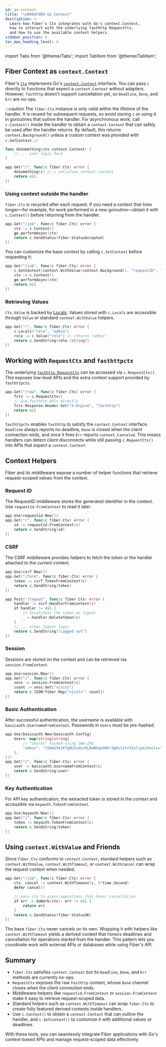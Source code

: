 ```yaml
---
id: go-context
title: "\U0001F9E0 Go Context"
description: >-
  Learn how Fiber's Ctx integrates with Go's context.Context,
  how to interact with the underlying fasthttp RequestCtx,
  and how to use the available context helpers.
sidebar_position: 6
toc_max_heading_level: 4
---
```


import Tabs from '@theme/Tabs';
import TabItem from '@theme/TabItem';

## Fiber Context as `context.Context`

Fiber's [`Ctx`](../api/ctx.md) implements Go's
[`context.Context`](https://pkg.go.dev/context#Context) interface.
You can pass `c` directly to functions that expect a `context.Context`
without adapters.
However, `fasthttp` doesn't support cancellation yet, so
`Deadline`, `Done`, and `Err` are no-ops.

:::caution
The `fiber.Ctx` instance is only valid within the lifetime of the handler.
It is reused for subsequent requests, so avoid storing `c` or using it in
goroutines that outlive the handler. For asynchronous work, call
`c.Context()` inside the handler to obtain a `context.Context` that can safely
be used after the handler returns. By default, this returns `context.Background()`
unless a custom context was provided with `c.SetContext`.
:::

```go title="Example"
func doSomething(ctx context.Context) {
    // ... your logic here
}

app.Get("/", func(c fiber.Ctx) error {
    doSomething(c) // c satisfies context.Context
    return nil
})
```

### Using context outside the handler

`fiber.Ctx` is recycled after each request. If you need a context that lives
longer—for example, for work performed in a new goroutine—obtain it with
`c.Context()` before returning from the handler.

```go title="Async work"
app.Get("/job", func(c fiber.Ctx) error {
    ctx := c.Context()
    go performAsync(ctx)
    return c.SendStatus(fiber.StatusAccepted)
})
```

You can customize the base context by calling `c.SetContext` before
requesting it:

```go
app.Get("/job", func(c fiber.Ctx) error {
    c.SetContext(context.WithValue(context.Background(), "requestID", "123"))
    ctx := c.Context()
    go performAsync(ctx)
    return nil
})
```

### Retrieving Values

`Ctx.Value` is backed by [Locals](../api/ctx.md#locals).
Values stored with `c.Locals` are accessible through `Value` or
standard `context.WithValue` helpers.

```go title="Locals and Value"
app.Get("/", func(c fiber.Ctx) error {
    c.Locals("role", "admin")
    role := c.Value("role") // returns "admin"
    return c.SendString(role.(string))
})
```

## Working with `RequestCtx` and `fasthttpctx`

The underlying [`fasthttp.RequestCtx`](https://pkg.go.dev/github.com/valyala/fasthttp#RequestCtx)
can be accessed via `c.RequestCtx()`.
This exposes low-level APIs and the extra context support provided by
`fasthttpctx`.

```go title="Accessing RequestCtx"
app.Get("/raw", func(c fiber.Ctx) error {
    fctx := c.RequestCtx()
    // use fasthttp APIs directly
    fctx.Response.Header.Set("X-Engine", "fasthttp")
    return nil
})
```

`fasthttpctx` enables `fasthttp` to satisfy the `context.Context` interface.
`Deadline` always reports no deadline, `Done` is closed when the client
connection ends, and once it fires `Err` reports `context.Canceled`. This
means handlers can detect client disconnects while still passing
`c.RequestCtx()` into APIs that expect a `context.Context`.

## Context Helpers

Fiber and its middleware expose a number of helper functions that
retrieve request-scoped values from the context.

### Request ID

The RequestID middleware stores the generated identifier in the context.
Use `requestid.FromContext` to read it later.

```go
app.Use(requestid.New())
app.Get("/", func(c fiber.Ctx) error {
    id := requestid.FromContext(c)
    return c.SendString(id)
})
```

### CSRF

The CSRF middleware provides helpers to fetch the token or the handler
attached to the current context.

```go
app.Use(csrf.New())
app.Get("/form", func(c fiber.Ctx) error {
    token := csrf.TokenFromContext(c)
    return c.SendString(token)
})
```

```go title="Deleting a token"
app.Post("/logout", func(c fiber.Ctx) error {
    handler := csrf.HandlerFromContext(c)
    if handler != nil {
        // Invalidate the token on logout
        _ = handler.DeleteToken(c)
    }
    // ... other logout logic
    return c.SendString("Logged out")
})
```

### Session

Sessions are stored on the context and can be retrieved via
`session.FromContext`.

```go
app.Use(session.New())
app.Get("/", func(c fiber.Ctx) error {
    sess := session.FromContext(c)
    count := sess.Get("visits")
    return c.JSON(fiber.Map{"visits": count})
})
```

### Basic Authentication

After successful authentication, the username is available with
`basicauth.UsernameFromContext`. Passwords in `Users` must be pre-hashed.

```go
app.Use(basicauth.New(basicauth.Config{
    Users: map[string]string{
        // "secret" hashed using SHA-256
        "admin": "{SHA256}K7gNU3sdo+OL0wNhqoVWhr3g6s1xYv72ol/pe/Unols=",
    },
}))
app.Get("/", func(c fiber.Ctx) error {
    user := basicauth.UsernameFromContext(c)
    return c.SendString(user)
})
```

### Key Authentication

For API key authentication, the extracted token is stored in the
context and accessible via `keyauth.TokenFromContext`.

```go
app.Use(keyauth.New())
app.Get("/", func(c fiber.Ctx) error {
    token := keyauth.TokenFromContext(c)
    return c.SendString(token)
})
```

## Using `context.WithValue` and Friends

Since `fiber.Ctx` conforms to `context.Context`, standard helpers such as
`context.WithValue`, `context.WithTimeout`, or `context.WithCancel`
can wrap the request context when needed.

```go
app.Get("/job", func(c fiber.Ctx) error {
    ctx, cancel := context.WithTimeout(c, 5*time.Second)
    defer cancel()

    // pass ctx to async operations that honor cancellation
    if err := doWork(ctx); err != nil {
        return err
    }
    return c.SendStatus(fiber.StatusOK)
})
```

The base `fiber.Ctx` never cancels on its own. Wrapping it with helpers
like `context.WithTimeout` yields a derived context that honors deadlines
and cancellation for operations started from the handler. This pattern lets
you coordinate work with external APIs or databases while using Fiber's API.

## Summary

- `fiber.Ctx` satisfies `context.Context` but its `Deadline`, `Done`, and `Err`
  methods are currently no-ops.
- `RequestCtx` exposes the raw `fasthttp` context, whose `Done` channel closes
  when the client connection ends.
- Middleware helpers like `requestid.FromContext` or `session.FromContext`
  make it easy to retrieve request-scoped data.
- Standard helpers such as `context.WithTimeout` can wrap `fiber.Ctx` to create
  fully featured derived contexts inside handlers.
- Use `c.Context()` to obtain a `context.Context` that can outlive the handler,
  and `c.SetContext()` to customize it with additional values or deadlines.

With these tools, you can seamlessly integrate Fiber applications with
Go's context-based APIs and manage request-scoped data effectively.
